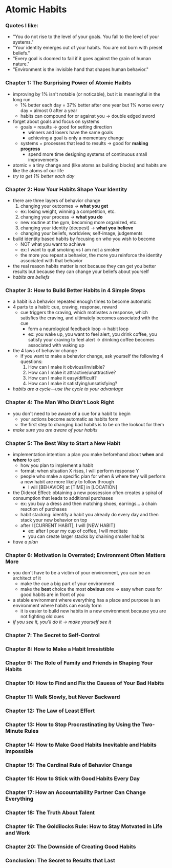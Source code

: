 # Atomic Habits

### Quotes I like:
- "You do not rise to the level of your goals. You fall to the level of your systems."
- "Your identity emerges out of your habits. You are not born with preset beliefs."
- "Every goal is doomed to fail if it goes against the grain of human nature."
- "Environment is the invisible hand that shapes human behavior."

### Chapter 1: The Surprising Power of Atomic Haibts
- improving by 1% isn't notable (or noticable), but it is meaningful in the long run
  - 1% better each day = 37% better after one year but 1% worse every day = almost 0 after a year
  - habits can compound for or against you -> double edged sword
- forget about goals and focus on systems
  - goals = results -> good for setting direction
    - winners and losers have the same goals
    - achieving a goal is only a momentary change
  - systems = processes that lead to results -> good for **making progress**
    - spend more time designing systems of continuous small improvements
- atomic = a tiny change and (like atoms as building blocks) and habits are like the atoms of our life
- *try to get 1% better each day*

### Chapter 2: How Your Habits Shape Your Identity
- there are three layers of behavior change
  1. changing your outcomes -> **what you get**
    - ex: losing weight, winning a competition, etc.
  2. changing your process -> **what you do**
    - new routine at the gym, becoming more organized, etc.
  3. changing your identity (deepest) -> **what you believe**
    - changing your beliefs, worldview, self-image, judgements
- build identity based habits by focusing on *who* you wish to become 
  - NOT what you want to achieve
  - ex: I want to quit smoking vs I am not a smoker
  - the more you repeat a behavior, the more you reinforce the identity associated with that behavior
- the real reason habits matter is not because they can get you better results but because they can change your beliefs about yourself
- *habits are beliefs*

### Chapter 3: How to Build Better Habits in 4 Simple Steps
- a habit is a behavior repeated enough times to become automatic
- 4 parts to a habit: cue, craving, response, reward
  - cue triggers the craving, which motivates a response, which satisfies the craving, and ultimately becomes associated with the cue
      - form a neurological feedback loop -> habit loop
      - ex: you wake up, you want to feel alert, you drink coffee, you satisfy your craving to feel alert -> drinking coffee becomes associated with waking up
- the 4 laws of behavior change
  - if you want to make a behavior change, ask yourself the following 4 questions:
    1. How can I make it obvious/invisible?
    2. How can I make it attractive/unattractive?
    3. How can I make it easy/difficult?
    4. How can I make it satisfying/unsatisfying?
- *habits are a cycle—use the cycle to your advantage*

### Chapter 4: The Man Who Didn't Look Right
- you don't need to be aware of a cue for a habit to begin
  - your actions become automatic as habits form
  - the first step to changing bad habits is to be on the lookout for them
- *make sure you are aware of your habits*

### Chapter 5: The Best Way to Start a New Habit
- implementation intention: a plan you make beforehand about **when** and **where** to act
  - how you plan to implement a habit
  - format: when situation X rises, I will perform response Y
  - people who make a specific plan for when & where they will perform a new habit are more likely to follow through
    - I will [BEHAVIOR] at [TIME] in [LOCATION]
- the Diderot Effect: obtaining a new possession often creates a spiral of consumption that leads to additional purchases
  - ex: you buy a dress and then matching shoes, earrings... a chain reaction of purchases
  - habit stacking: identify a habit you already do every day and then stack your new behavior on top
  - after I \[CURRENT HABIT], I will \[NEW HABIT]
    - ex: after I pour my cup of coffee, I will meditate
    - you can create larger stacks by chaining smaller habits
- *have a plan*

### Chapter 6: Motivation is Overrated; Environment Often Matters More
- you don't have to be a victim of your environment, you can be an architect of it
  - make the cue a big part of your environment
  - make the **best** choice the most **obvious** one -> easy when cues for good habits are in front of you
- a stable environment where everything has a place and purpose is an environment where habits can easily form
  - it is easier to build new habits in a new environment because you are not fighting old cues
- *if you see it, you'll do it -> make yourself see it*

### Chapter 7: The Secret to Self-Control

### Chapter 8: How to Make a Habit Irresistible

### Chapter 9: The Role of Family and Friends in Shaping Your Habits

### Chapter 10: How to Find and Fix the Cauess of Your Bad Habits

### Chapter 11: Walk Slowly, but Never Backward

### Chapter 12: The Law of Least Effort

### Chapter 13: How to Stop Procrastinating by Using the Two-Minute Rules

### Chapter 14: How to Make Good Habits Inevitable and Habits Impossible

### Chapter 15: The Cardinal Rule of Behavior Change

### Chapter 16: How to Stick with Good Habits Every Day

### Chapter 17: How an Accountability Partner Can Change Everything

### Chapter 18: The Truth About Talent

### Chapter 19: The Goldilocks Rule: How to Stay Motvated in Life and Work

### Chapter 20: The Downside of Creating Good Habits

### Conclusion: The Secret to Results that Last
